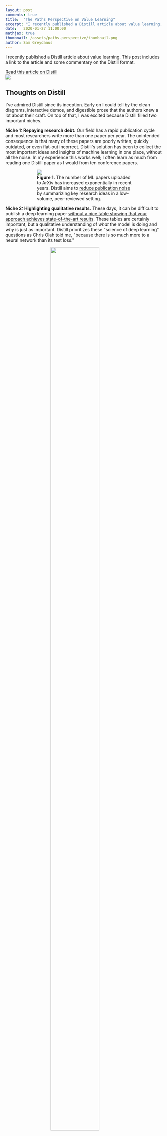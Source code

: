 ```yaml
---
layout: post
comments: true
title:  "The Paths Perspective on Value Learning"
excerpt: "I recently published a Distill article about value learning. This post includes a link to the article and some commentary on the Distill format."
date:   2020-01-27 11:00:00
mathjax: true
thumbnail: /assets/paths-perspective/thumbnail.png
author: Sam Greydanus
---
```


I recently published a Distill article about value learning. This post includes a link to the article and some commentary on the Distill format.

<div class="imgcap_noborder" style="display: block; margin-left: auto; margin-right: auto; width:100%">
	<a href="https://distill.pub/2019/paths-perspective-on-value-learning/" id="featuredlink" target="_blank" style="margin-right: 10px;">Read this article on Distill</a>
</div>

<div class="imgcap_noborder" style="display: block; margin-left: auto; margin-right: auto; width:100%">
	<a href="https://distill.pub/2019/paths-perspective-on-value-learning/" target="_blank">
		<img src="/assets/paths-perspective/screenshot.png">
	</a>
</div>

## Thoughts on Distill

I've admired Distill since its inception. Early on I could tell by the clean diagrams, interactive demos, and digestible prose that the authors knew a lot about their craft. On top of that, I was excited because Distill filled two important niches.

**Niche 1: Repaying research debt.** Our field has a rapid publication cycle and most researchers write more than one paper per year. The unintended consequence is that many of these papers are poorly written, quickly outdated, or even flat-out incorrect. Distill's solution has been to collect the most important ideas and insights of machine learning in one place, without all the noise. In my experience this works well; I often learn as much from reading one Distill paper as I would from ten conference papers.

<!-- <div class="imgcap" style="display: block; margin-left: auto; margin-right: auto; width:53%">
	<img src="/assets/paths-perspective/arxiv-papers.jpeg">
	<div class="thecap" style="text-align:left; width:100%"><b>Figure 2.</b> The number of ML papers on arXiv is rapidly increasing (plot credit: <a href="https://t.co/6tjdLocleT?amp=1">Jeff Dean</a>). With this flood of new papers, much more "publication noise" has entered our field. Distill is one promising medium for separating the signal from the noise.</div>
</div> -->

<div class="imgcap_noborder" style="display: block; margin-left: auto; margin-right: auto; width:60%">
	<!-- <img src="/assets/paths-perspective/research-debt.jpg"> -->
	<img src="/assets/paths-perspective/arxiv-papers.jpeg">
	<div class="thecap" style="text-align:left; width:100%"><b>Figure 1.</b> The number of ML papers uploaded to ArXiv has increased exponentially in recent years. Distill aims to <a href="https://distill.pub/2017/research-debt/">reduce publication noise</a> by summarizing key research ideas in a low-volume, peer-reviewed setting.</div>
</div>

**Niche 2: Highlighting qualitative results.** These days, it can be difficult to publish a deep learning paper [without a nice table showing that your approach achieves state-of-the-art results](https://twitter.com/TacoCohen/status/1073902391270014976). These tables are certainly important, but a qualitative understanding of _what_ the model is doing and _why_ is just as important. Distill prioritizes these "science of deep learning" questions as Chris Olah told me, "because there is so much more to a neural network than its test loss."

<div class="imgcap_noborder" style="display: block; margin-left: auto; margin-right: auto; width:43%">
	<img src="/assets/paths-perspective/flowers.jpeg" style="width:85%">
	<div class="thecap" style="text-align:left; width:100%"><b>Figure 2.</b> Distill advocates <a href="https://distill.pub/2017/feature-visualization/">visualization</a> <a href="https://distill.pub/2018/differentiable-parameterizations/">techniques</a> that help researchers answer qualitative questions about their models.</div>
</div>

## My experience with Distill

Writing a Distill article is Type 2 fun. It's not easy and it's not comfortable but it will make you a better researcher. My experience involved a lot of background research (re-reading Sutton's RL textbook and watching David Silver's lectures on YouTube) and a lot of work at a whiteboard. During the drafting process I had to delete everything and start from scratch a couple times. At times the process was frustrating and painful, but I sincerely believe that most of it was "growing pains" because I was pushing myself to create something really excellent.

Writing a Distill article is not an individual pursuit. I was fortunate enough to work with Chris Olah and others from the editorial team. The editors have high standards but they make a sincere effort to get new people involved. They spent a lot of time teaching me the skills and thought processes I needed in order to make the article shine.

**Advice.** My main advice is that _writing a Distill article is not like writing a conference paper_. If you approach it with the same expectations, you will be sad. If you approach it with different expectations, you will be happy. A few key differences:

<ul style="list-style-type:disc;">
	<li><u>Audience</u>. Your audience is no longer your reviewers plus a smattering of people who study what you study. Now your audience is anyone who cares about ML research. When I write a conference paper, I imagine I'm explaining my results to one of my professors. When I write a Distill article, I imagine I'm explaining my results to a smart undergraduate.</li>
	<li><u>The story you tell</u>. Many conference papers target a shortcoming of previous work and propose a better solution. Distill articles read more like natural science articles: the author collects data, analyzes it, and then reports what they found. A good example is <a href="https://distill.pub/2019/activation-atlas/">Activation Atlases</a> where the authors <i>observe</i> the features of a vision model, <i>hypothesize</i> about what they are doing, and then <i>verify</i> the hypothesis. Some articles such as <a href="https://distill.pub/2016/misread-tsne/">How to Use T-SNE Effectively</a> don't even report new knowledge and instead focus on explaining a known concept really well.</li>
	<li><u>Diagrams and demos</u>. Distill puts a premium on clarity. This doesn't mean that you <i>need</i> to have fancy diagrams or demos in your article (some strong Distill articles do not), but if they are the best way to explain something, then use them! I got a lot of satisfaction from making my diagrams in Illustrator, coding my demos in JavaScript, and putting lots of time and thought into making things beautiful.</li>
	<li><u>Time to submission</u>. From the initial idea to the final draft, you'll need about twice as much time as you'd need for a conference paper.</li>
	<li><u>Time of review process</u>. Plan on the review process also taking about twice as long.</li>
	<li><u>Sense of wonder</u>. The very best modes of science communication have a way of inspiring wonder and excitement in their audience. Distill is no exception. Its articles help young researchers see the beauty and promise of the field in a way that conference papers, textbooks, and boring lectures cannot. An implicit part of writing a Distill article involves channeling your "sense of wonder" so that your readers can experience it too.</li>
</ul>

**Takeaway.** I had a good experience working with Distill and would recommend it to others. I'm happy to answer specific questions about the process over email.

